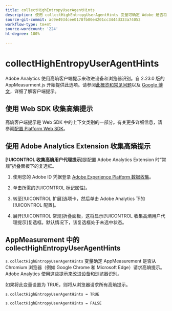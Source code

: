 ```yaml
---
title: collectHighEntropyUserAgentHints
description: 使用 collectHighEntropyUserAgentHints 变量可确定 Adobe 是否将从 Chromium 浏览器（例如 Google Chrome 和 Microsoft Edge）请求高熵提示。
source-git-commit: ac9e4934cee0178fb00e4201cc3444d333a74052
workflow-type: tm+mt
source-wordcount: '224'
ht-degree: 100%

---
```



# collectHighEntropyUserAgentHints

Adobe Analytics 使用高熵客户端提示来改进设备和浏览器识别。自 2.23.0 版的 AppMeasurment.js 开始提供此选项。请参阅[此概览和常见问题](/help/technotes/client-hints.md)以及 [Google 博文](https://web.dev/user-agent-client-hints/)，详细了解客户端提示。

## 使用 Web SDK 收集高熵提示

高熵客户端提示是 Web SDK 中的上下文类别的一部分。有关更多详细信息，请参阅[配置 Platform Web SDK](https://experienceleague.adobe.com/docs/experience-platform/edge/fundamentals/configuring-the-sdk.html?lang=zh-Hans)。

## 使用 Adobe Analytics Extension 收集高熵提示

**[!UICONTROL 收集高熵用户代理提示]**&#x200B;是配置 Adobe Analytics Extension 时“常规”折叠面板下的复选框。

1. 使用您的 Adobe ID 凭据登录 [Adobe Experience Platform 数据收集](https://experience.adobe.com/#/@adobepm/data-collection)。

1. 单击所需的[!UICONTROL 标记属性]。

1. 转至[!UICONTROL 扩展]选项卡，然后单击 Adobe Analytics 下的[!UICONTROL 配置]。

1. 展开[!UICONTROL 常规]折叠面板，这将显示[!UICONTROL 收集高熵用户代理提示]复选框。默认情况下，该复选框处于未选中状态。

## AppMeasurement 中的 collectHighEntropyUserAgentHints

`s.collectHighEntropyUserAgentHints` 变量确定 AppMeasurement 是否从 Chromium 浏览器（例如 Google Chrome 和 Microsoft Edge）请求高熵提示。Adobe Analytics 使用这些提示来改进设备和浏览器识别。

如果将此变量设置为 TRUE，则将从浏览器请求所有高熵提示。

`s.collectHighEntropyUserAgentHints = TRUE`

`s.collectHighEntropyUserAgentHints = FALSE`
